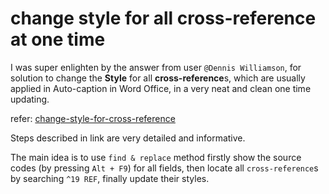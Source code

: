 ---
---

# change style for all cross-reference at one time

I was super enlighten by the answer from user `@Dennis Williamson`, for solution to change the **Style** for all **cross-reference**s, which are usually applied in Auto-caption in Word Office, in a very neat and clean one time updating.

refer: [change-style-for-cross-reference](https://superuser.com/questions/13531/is-it-possible-to-assign-a-specific-style-to-all-cross-references-in-word-2007)

Steps described in link are very detailed and informative.

The main idea is to use `find & replace` method firstly show the source codes (by pressing `Alt + F9`) for all fields, then locate all `cross-reference`s by searching `^19 REF`, finally update their styles.


